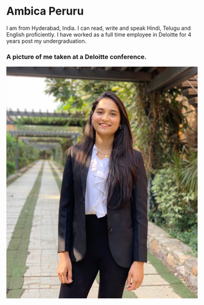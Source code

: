 # Ambica Peruru
I am from Hyderabad, India. I can read, write and speak Hindi, Telugu and English proficiently. I have worked as a full time employee in Deloitte for 4 years post my undergraduation.<br>
### A picture of me taken at a Deloitte conference.
![A picture of me taken at a Deloitte conference.](Ambica%20Peruru.png)